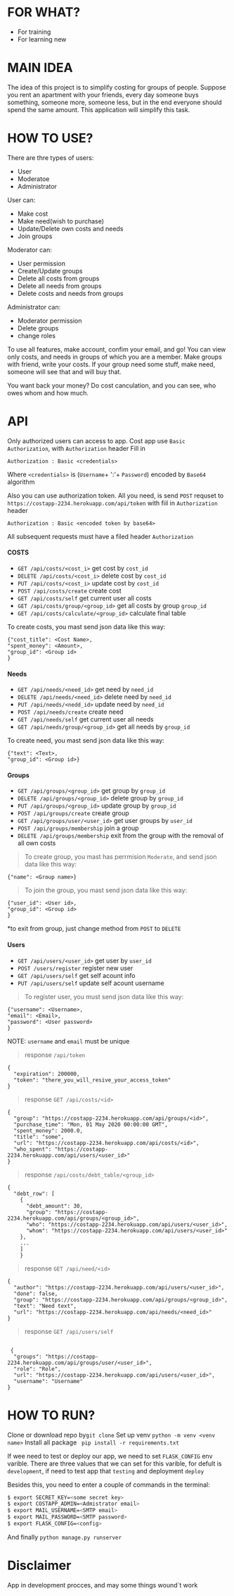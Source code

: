 # FOR WHAT?

 - For training
 - For learning new
 
# MAIN IDEA 

The idea of this project is to simplify costing for groups of people. 
Suppose you rent an apartment with your friends, every day someone buys something, someone more, someone less, but in the end everyone should spend the same amount.
This application will simplify this task.

# HOW TO USE?

There are thre types of users:

- User
- Moderatoe
- Administrator

User can:

- Make cost
- Make need(wish to purchase)
- Update/Delete own costs and needs
- Join groups

Moderator can:
- User permission
- Create/Update groups
- Delete all costs from groups
- Delete all needs from groups
- Delete costs and needs from groups

Administrator can:
- Moderator permission
- Delete groups
- сhange roles

To use all features, make account, confim your email, and go!
You can view only costs, and needs in groups of which you are a member.
Make groups with friend, write your costs. If your group need some stuff, make need, someone will see that and will buy that.

You want back your money? Do cost canculation, and you can see, who owes whom and how much.

# API 

Only authorized users can access to app. 
Cost app use ```Basic Authorization```, with ```Authorization``` header
Fill in 
```
Authorization : Basic <credentials>
```
Where ```<credentials>``` is (```Username```+ ':'+ ```Password```) encoded by ```Base64``` algorithm 

Also you can use authorization token. All you need, is send ```POST``` requset to  ```https://costapp-2234.herokuapp.com/api/token``` with fiil in ```Authorization``` header 
```
Authorization : Basic <encoded token by base64>
```

All subsequent requests must have a filed header ```Authorization```

#### COSTS
- ```GET /api/costs/<cost_i>``` get cost by ```cost_id```
- ```DELETE /api/costs/<cost_i>``` delete cost by ```cost_id```
- ```PUT /api/costs/<cost_i>``` update cost by ```cost_id```
- ```POST /api/costs/create``` create cost 
- ```GET /api/costs/self``` get current user all costs
- ```GET /api/costs/group/<group_id>``` get all costs by group ```group_id```
- ```GET /api/costs/calculate/<group_id>``` calculate final table

To create costs, you mast send json data like this way:
```
{"cost_title": <Cost Name>,
"spent_money": <Amount>,
"group_id": <Group id>
}
```

#### Needs
- ```GET /api/needs/<need_id>``` get need by ```need_id```
- ```DELETE /api/needs/<need_id>``` delete need by ```need_id```
- ```PUT /api/needs/<nedd_id>``` update need by ```need_id```
- ```POST /api/needs/create``` create need
- ```GET /api/needs/self``` get current user all needs
- ```GET /api/needs/group/<group_id>``` get all needs by ```group_id```

To create need, you mast send json data like this way:
```
{"text": <Text>,
"group_id": <Group id>}
```

#### Groups

- ```GET /api/groups/<group_id>``` get group by ```group_id```
- ```DELETE /api/groups/<group_id>``` delete group by ```group_id```
- ```PUT /api/groups/<group_id>``` update group by ```group_id```
- ```POST /api/groups/create``` create group
- ```GET /api/groups/user/<user_id>``` get user groups by ```user_id```
- ```POST /api/groups/membership``` join a group
- ```DELETE /api/groups/membership``` exit from the group with the removal of all own costs

>To create group, you mast has perrmision ```Moderate```, and send json data like this way:
```
{"name": <Group name>}
```

>To join the group, you mast send json data like this way:

```
{"user_id": <User id>,
"group_id": <Group id>
}
```

*to exit from group, just change method from ```POST``` to ```DELETE```

#### Users

- ```GET /api/users/<user_id>``` get user by ```user_id```
- ```POST /users/register``` register new user
- ```GET /api/users/self``` get self acount info
- ```PUT /api/users/self``` update self acount username

>To register user, you must send json data like this way:
```
{"username": <Username>,
"email": <Email>,
"password": <User password>
}
```
NOTE: ```username``` and ```email``` must be unique

> response ```/api/token```
```
{
  "expiration": 200000,
  "token": "there_you_will_resive_your_access_token"
}
```

> response ```GET /api/costs/<id> ``` 
```
{
  "group": "https://costapp-2234.herokuapp.com/api/groups/<id>",
  "purchase_time": "Mon, 01 May 2020 00:00:00 GMT",
  "spent_money": 2000.0,
  "title": "some",
  "url": "https://costapp-2234.herokuapp.com/api/costs/<id>",
  "who_spent": "https://costapp-2234.herokuapp.com/api/users/<user_id>"
}
```
>  response ```/api/costs/debt_table/<group_id>```
```
{
  "debt_row": [
    {
      "debt_amount": 30,
      "group": "https://costapp-2234.herokuapp.com/api/groups/<group_id>",
      "who": "https://costapp-2234.herokuapp.com/api/users/<user_id>",
      "whom": "https://costapp-2234.herokuapp.com/api/users/<user_id>"
    },
    ...
    ]
    }
```
> response ```GET /api/need/<id> ``` 
```
{
  "author": "https://costapp-2234.herokuapp.com/api/users/<user_id>",
  "done": false,
  "group": "https://costapp-2234.herokuapp.com/api/groups/<group_id>",
  "text": "Need text",
  "url": "https://costapp-2234.herokuapp.com/api/needs/<need_id>"
}
```
> response ```GET /api/users/self ``` 
```

 {
  "groups": "https://costapp-2234.herokuapp.com/api/groups/user/<user_id>",
  "role": "Role",
  "url": "https://costapp-2234.herokuapp.com/api/users/<user_id>",
  "username": "Username"
}
```

# HOW TO RUN?
Clone or download repo  by```git clone```
Set up venv ```python -m venv <venv name>```
Install all package ``` pip install -r requirements.txt```

If wee need to test or deploy our app, we need to set ```FLASK_CONFIG``` env varible. 
There are three values that we can set for this varible, for defult is ```development```, if need to test app that ```testing``` and deployment ```deploy```

Besides this, you need to enter a couple of commands in the terminal:
```sh
$ export SECRET_KEY=<some secret key>
$ export COSTAPP_ADMIN=<Admistrator email>
$ export MAIL_USERNAME=<SMTP email>
$ export MAIL_PASSWORD=<SMTP password>
$ export FLASK_CONFIG=<config>
```
And finally ```python manage.py runserver```

# Disclaimer

App in development procces, and may some things wound`t work

